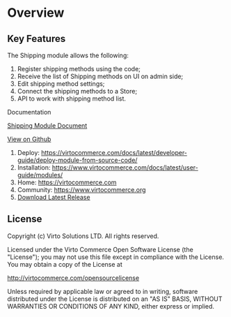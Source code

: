 
# Overview

## Key Features

The Shipping module allows the following:

1. Register shipping methods using the code;
1. Receive the list of Shipping methods on UI on admin side;
1. Edit shipping method settings;
1. Connect the shipping methods to a Store;
1. API to work with shipping method list.

Documentation

[Shipping Module Document](/docs/index.md)

[View on Github](https://github.com/VirtoCommerce/vc-module-shipping)

1. Deploy: https://virtocommerce.com/docs/latest/developer-guide/deploy-module-from-source-code/
1. Installation: https://www.virtocommerce.com/docs/latest/user-guide/modules/
1. Home: https://virtocommerce.com
1. Community: https://www.virtocommerce.org
1. [Download Latest Release](https://github.com/VirtoCommerce/vc-module-shipping/releases)

## License

Copyright (c) Virto Solutions LTD. All rights reserved.

Licensed under the Virto Commerce Open Software License (the "License"); you may not use this file except in compliance with the License. You may obtain a copy of the License at

http://virtocommerce.com/opensourcelicense

Unless required by applicable law or agreed to in writing, software distributed under the License is distributed on an "AS IS" BASIS, WITHOUT WARRANTIES OR CONDITIONS OF ANY KIND, either express or implied.